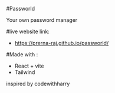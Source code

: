 #Passworld 

Your own password manager

#live website link:

- https://prerna-raj.github.io/passworld/

#Made with : 
</br>
- React + vite
- Tailwind </br>

inspired by codewithharry
